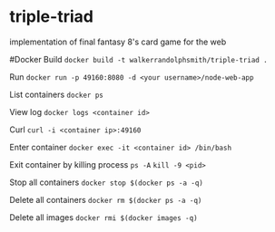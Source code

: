 # triple-triad
implementation of final fantasy 8's card game for the web


#Docker
Build
`docker build -t walkerrandolphsmith/triple-triad .`

Run
`docker run -p 49160:8080 -d <your username>/node-web-app`

List containers
`docker ps`

View log
`docker logs <container id>`

Curl
`curl -i <container ip>:49160`

Enter container
`docker exec -it <container id> /bin/bash`

Exit container by killing process
`ps -A`
`kill -9 <pid>`

Stop all containers
`docker stop $(docker ps -a -q)`

Delete all containers
`docker rm $(docker ps -a -q)`

Delete all images
`docker rmi $(docker images -q)`
